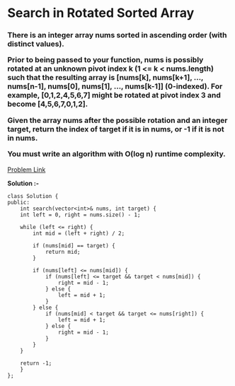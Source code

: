# Search in Rotated Sorted Array

<h3>
There is an integer array nums sorted in ascending order (with distinct values).

Prior to being passed to your function, nums is possibly rotated at an unknown pivot index k (1 <= k < nums.length) such that the resulting array is [nums[k], nums[k+1], ..., nums[n-1], nums[0], nums[1], ..., nums[k-1]] (0-indexed). For example, [0,1,2,4,5,6,7] might be rotated at pivot index 3 and become [4,5,6,7,0,1,2].

Given the array nums after the possible rotation and an integer target, return the index of target if it is in nums, or -1 if it is not in nums.

You must write an algorithm with O(log n) runtime complexity.
</h3>

[Problem Link](https://leetcode.com/problems/search-in-rotated-sorted-array/?envType=daily-question&envId=2023-08-08)

**Solution :-**

```
class Solution {
public:
    int search(vector<int>& nums, int target) {
    int left = 0, right = nums.size() - 1;
    
    while (left <= right) {
        int mid = (left + right) / 2;
        
        if (nums[mid] == target) {
            return mid;
        }
        
        if (nums[left] <= nums[mid]) {
            if (nums[left] <= target && target < nums[mid]) {
                right = mid - 1;
            } else {
                left = mid + 1;
            }
        } else {
            if (nums[mid] < target && target <= nums[right]) {
                left = mid + 1;
            } else {
                right = mid - 1;
            }
        }
    }
    
    return -1;
    }
};
```
